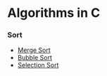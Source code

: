 # Algorithms in C

### Sort
* [Merge Sort](./mergeSort.c)
* [Bubble Sort](./bubbleSort.c)
* [Selection Sort](./selectionSort.c)